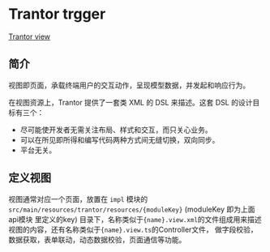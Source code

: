 # Trantor trgger

[Trantor view](https://trantor-interactive-doc.app.terminus.io/doc/marked/developer-guide-view)

## 简介

视图即页面，承载终端用户的交互动作，呈现模型数据，并发起和响应行为。

在视图资源上，Trantor 提供了一套类 XML 的 DSL 来描述。这套 DSL 的设计目标有三个：

 - 尽可能使开发者无需关注布局、样式和交互，而只关心业务。
 - 可以在所见即所得和编写代码两种方式间无缝切换，双向同步。
 - 平台无关。

## 定义视图

 视图通常对应一个页面，放置在 `impl` 模块的 `src/main/resources/trantor/resources/{moduleKey}` (moduleKey 即为上面 
 api模块 里定义的key) 目录下，名称类似于`{name}.view.xml`的文件组成用来描述视图的内容，还有名称类似于`{name}.view.ts`的Controller文件，
 做字段校验，数据获取，表单联动，动态数据校验，页面通信等功能。

